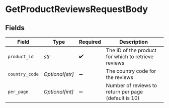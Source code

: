 # GetProductReviewsRequestBody


## Fields

| Field                                                | Type                                                 | Required                                             | Description                                          |
| ---------------------------------------------------- | ---------------------------------------------------- | ---------------------------------------------------- | ---------------------------------------------------- |
| `product_id`                                         | *str*                                                | :heavy_check_mark:                                   | The ID of the product for which to retrieve reviews  |
| `country_code`                                       | *Optional[str]*                                      | :heavy_minus_sign:                                   | The country code for the reviews                     |
| `per_page`                                           | *Optional[int]*                                      | :heavy_minus_sign:                                   | Number of reviews to return per page (default is 10) |